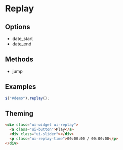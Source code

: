# Replay

## Options

* date_start
* date_end

## Methods

* jump

## Examples

```javascript
$("#demo").replay();
```

## Theming

```html
<div class="ui-widget ui-replay">
  <a class="ui-button">Play</a>
  <div class="ui-slider"></div>
  <p class="ui-replay-time">00:00:00 / 00:00:00</p>
</div>
```
